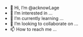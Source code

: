 - 👋 Hi, I’m @acknowLage
- 👀 I’m interested in ...
- 🌱 I’m currently learning ...
- 💞️ I’m looking to collaborate on ...
- 📫 How to reach me ...

<!---
acknowLage/acknowLage is a ✨ special ✨ repository because its `README.md` (this file) appears on your GitHub profile.
You can click the Preview link to take a look at your changes.
--->
